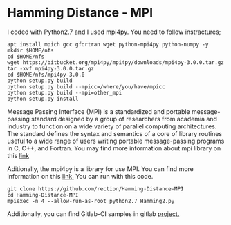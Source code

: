 # Hamming Distance - MPI


I coded with Python2.7 and I used mpi4py. You need to follow instractures;

```
apt install mpich gcc gfortran wget python-mpi4py python-numpy -y 
mkdir $HOME/nfs
cd $HOME/nfs
wget https://bitbucket.org/mpi4py/mpi4py/downloads/mpi4py-3.0.0.tar.gz
tar -xvf mpi4py-3.0.0.tar.gz
cd $HOME/nfs/mpi4py-3.0.0
python setup.py build
python setup.py build --mpicc=/where/you/have/mpicc
python setup.py build --mpi=other_mpi
python setup.py install
```

Message Passing Interface (MPI) is a standardized and portable message-passing standard designed by a group of researchers from academia and industry to function on a wide variety of parallel computing architectures. The standard defines the syntax and semantics of a core of library routines useful to a wide range of users writing portable message-passing programs in C, C++, and Fortran. You may find more information about mpi library on this [link](https://computing.llnl.gov/tutorials/mpi/)

Aditionally, the mpi4py is a library for use MPI. You can find more information on this [link.](https://computing.llnl.gov/tutorials/mpi/)
You can run with this code.

```
git clone https://github.com/rection/Hamming-Distance-MPI
cd Hamming-Distance-MPI
mpiexec -n 4 --allow-run-as-root python2.7 Hamming2.py
```

Additionally, you can find Gitlab-CI samples in gitlab [project.](https://gitlab.com/rection/Hamming-Distance-MPI)
